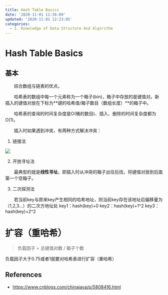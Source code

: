 ```yaml
---
title: Hash Table Basics
date: '2020-11-01 11:36:09'
updated: '2020-11-01 12:23:05'
categories:
  - 1. Knowledge of Data Structure And Algorithm
---
```

# Hash Table Basics

## 基本

　　综合数组与链表的优点。

　　哈希表的数组中每一个元素称为一个箱子(bin)，箱子中存放的是键值对。新插入的键值对放在下标为**键的哈希值/箱子数目（数组长度）**的箱子中。

　　哈希表的查询的时间复杂度是O(桶的数目)、插入、删除的时间复杂度都为O(1)。

　　插入时如果遇到冲突，有两种方式解决冲突：

1. 链接法

![](hash_table_with_linked_lists.png)

2. 开放寻址法

　　最典型的就是**线性寻址**，即插入时从冲突的箱子出往后找，将键值对放到后面第一个空箱子。

3. 二次探测法

　　若当前key与原来key产生相同的哈希地址，则当前key存在该地址后偏移量为（1,2,3...）的二次方地址处
key1：hash(key)+0
key2：hash(key)+1^2
key3：hash(key)+2^2

# 扩容（重哈希）

> 负载因子 = 总键值对数 / 箱子个数

负载因子大于0.75或者1就要对哈希表进行扩容（重哈希）

## References

- <https://www.cnblogs.com/chinajava/p/5808416.html>
